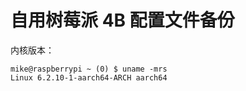 # 自用树莓派 4B 配置文件备份

内核版本：

```
mike@raspberrypi ~ (0) $ uname -mrs
Linux 6.2.10-1-aarch64-ARCH aarch64
```
